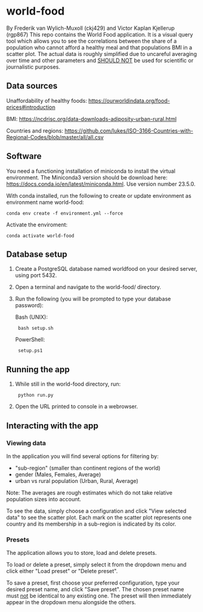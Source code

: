 # world-food
By Frederik van Wylich-Muxoll (ckj429) and Victor Kaplan Kjellerup (rgp867)
This repo contains the World Food application. It is a visual query tool which allows you to see the correlations between the share of a population who cannot afford a healthy meal and that populations BMI in a scatter plot. The actual data is roughly simplified due to uncareful averaging over time and other parameters and <ins>SHOULD NOT</ins> be used for scientific or journalistic purposes.

## Data sources
Unaffordability of healthy foods:
https://ourworldindata.org/food-prices#introduction

BMI:
https://ncdrisc.org/data-downloads-adiposity-urban-rural.html

Countries and regions:
https://github.com/lukes/ISO-3166-Countries-with-Regional-Codes/blob/master/all/all.csv

## Software
You need a functioning installation of miniconda to install the virtual environment. The Miniconda3 version should be download here: https://docs.conda.io/en/latest/miniconda.html. Use version number 23.5.0.

With conda installed, run the following to create or update environment as environment name world-food:

    conda env create -f environment.yml --force

Activate the enviroment:

    conda activate world-food

## Database setup
1. Create a PostgreSQL database named worldfood on your desired server, using port 5432.
2. Open a terminal and navigate to the world-food/ directory.
3. Run the following (you will be prompted to type your database password):

    Bash (UNIX):
        
        bash setup.sh

    PowerShell:
    
        setup.ps1


## Running the app
1. While still in the world-food directory, run:

        python run.py

2. Open the URL printed to console in a webrowser.

## Interacting with the app
### Viewing data
In the application you will find several options for filtering by:
* "sub-region" (smaller than continent regions of the world)
* gender (Males, Females, Average)
* urban vs rural population (Urban, Rural, Average)

Note: The averages are rough estimates which do not take relative population sizes into account.

To see the data, simply choose a configuration and click "View selected data" to see the scatter plot. Each mark on the scatter plot represents one country and its membership in a sub-region is indicated by its color.

### Presets
The application allows you to store, load and delete presets.

To load or delete a preset, simply select it from the dropdown menu and click either "Load preset" or "Delete preset".

To save a preset, first choose your preferred configuration, type your desired preset name, and click "Save preset". The chosen preset name must <ins>not</ins> be identical to any existing one. The preset will then immediately appear in the dropdown menu alongside the others.
